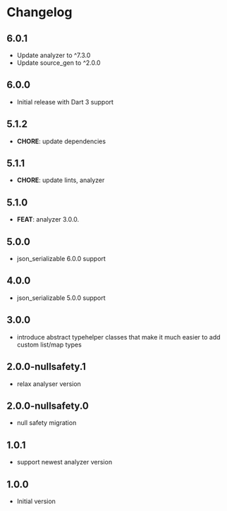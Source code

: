 # Changelog

## 6.0.1

- Update analyzer to ^7.3.0
- Update source_gen to ^2.0.0

## 6.0.0

- Initial release with Dart 3 support

## 5.1.2

- **CHORE**: update dependencies

## 5.1.1

- **CHORE**: update lints, analyzer

## 5.1.0

- **FEAT**: analyzer 3.0.0.

## 5.0.0

- json_serializable 6.0.0 support

## 4.0.0

- json_serializable 5.0.0 support

## 3.0.0

- introduce abstract typehelper classes that make it much easier to add custom list/map types

## 2.0.0-nullsafety.1

- relax analyser version

## 2.0.0-nullsafety.0

- null safety migration

## 1.0.1

- support newest analyzer version

## 1.0.0

- Initial version
